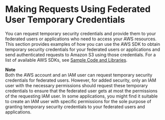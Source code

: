 # Making Requests Using Federated User Temporary Credentials<a name="AuthUsingTempFederationToken"></a>

You can request temporary security credentials and provide them to your federated users or applications who need to access your AWS resources\. This section provides examples of how you can use the AWS SDK to obtain temporary security credentials for your federated users or applications and send authenticated requests to Amazon S3 using those credentials\. For a list of available AWS SDKs, see [Sample Code and Libraries](https://aws.amazon.com/code/)\. 

**Note**  
Both the AWS account and an IAM user can request temporary security credentials for federated users\. However, for added security, only an IAM user with the necessary permissions should request these temporary credentials to ensure that the federated user gets at most the permissions of the requesting IAM user\. In some applications, you might find it suitable to create an IAM user with specific permissions for the sole purpose of granting temporary security credentials to your federated users and applications\.